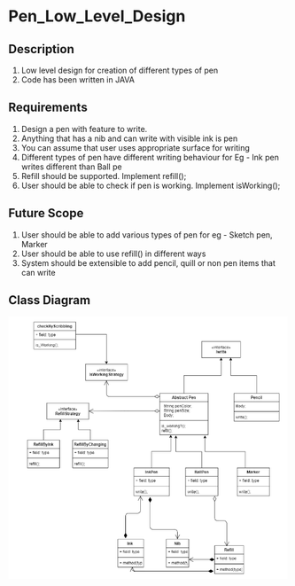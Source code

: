 # Pen_Low_Level_Design

Description
-----------
1) Low level design for creation of different types of pen
2) Code has been written in JAVA

Requirements
-------------

1) Design a pen with feature to write.
2) Anything that has a nib and can write with visible ink is pen
3) You can assume that user uses appropriate surface for writing 
4) Different types of pen have different writing behaviour for Eg - Ink pen writes different than Ball pe
5) Refill should be supported. Implement refill();
6) User should be able to check if pen is working. Implement isWorking();

Future Scope 
-------------

1) User should be able to add various types of pen for eg - Sketch pen, Marker
2) User should be able to use refill() in different ways 
3) System should be extensible to add pencil, quill or non pen items that can write

Class Diagram 
--------------
![img.png](img.png)
